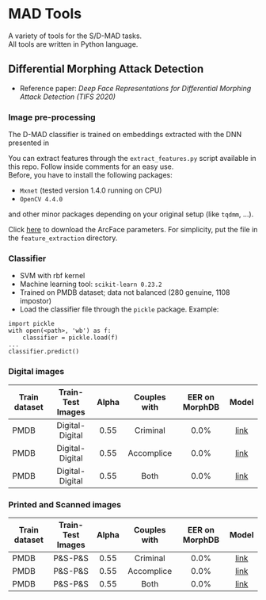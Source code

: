 # MAD Tools
A variety of tools for the S/D-MAD tasks.
<br>
All tools are written in Python language.

## Differential Morphing Attack Detection
- Reference paper: <i>Deep Face Representations for Differential Morphing Attack Detection (TIFS 2020)</i>  

### Image pre-processing
The D-MAD classifier is trained on embeddings extracted with the DNN presented in 

You can extract features through the ``extract_features.py`` script available in this repo. 
Follow inside comments for an easy use.<br>
Before, you have to install the following packages:
- ``Mxnet`` (tested version 1.4.0 running on CPU)
- ``OpenCV 4.4.0`` 

and other minor packages depending on your original setup (like ``tqdmm``, ...).

Click [here](https://miatbiolab.csr.unibo.it/wp-content/uploads/downloads/model-0000.params) to download the ArcFace parameters. 
For simplicity, put the file in the ``feature_extraction`` directory.

### Classifier
- SVM with rbf kernel
- Machine learning tool: ``scikit-learn 0.23.2``  
- Trained on PMDB dataset; data not balanced (280 genuine, 1108 impostor)
- Load the classifier file through the ``pickle`` package. 
Example:
```
import pickle
with open(<path>, 'wb') as f:
    classifier = pickle.load(f)
...
classifier.predict()
```
    
### Digital images

| Train dataset         | Train-Test Images          | Alpha         | Couples with  | EER on MorphDB | Model                                      |
| --------------------- | :------------------------: |:-------------:|:-------------:|:--------------:|:------------------------------------------:|
| PMDB                  | Digital-Digital            | 0.55          | Criminal      | 0.0%           |[link](Models/svm_rbf_digital_cri.pkl)      |
| PMDB                  | Digital-Digital            | 0.55          | Accomplice    | 0.0%           |[link](Models/svm_rbf_digital_acc.pkl)      |
| PMDB                  | Digital-Digital            | 0.55          | Both          | 0.0%           |[link](Models/svm_rbf_digital_bot.pkl)      |


### Printed and Scanned images

| Train dataset        | Train-Test Images          | Alpha         | Couples with  | EER on MorphDB | Model                                      |
| -------------------- | :------------------------: |:-------------:|:-------------:|:--------------:|:------------------------------------------:|
| PMDB                 | P&S-P&S                    | 0.55          | Criminal      | 0.0%           |[link](Models/svm_rbf_pes_cri.pkl)          |
| PMDB                 | P&S-P&S                    | 0.55          | Accomplice    | 0.0%           |[link](Models/svm_rbf_pes_acc.pkl)          |
| PMDB                 | P&S-P&S                    | 0.55          | Both          | 0.0%           |[link](Models/svm_rbf_pes_bot.pkl)          |